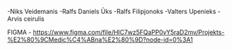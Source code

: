 
-Niks Veidemanis
-Ralfs Daniels Ūks
-Ralfs Filipjonoks
-Valters Upenieks
-Arvis ceirulis


FIGMA - https://www.figma.com/file/HIC7wz5FQaPP0vY5raD2mv/Projekts-%E2%80%9CMedic%C4%ABna%E2%80%9D?node-id=0%3A1

